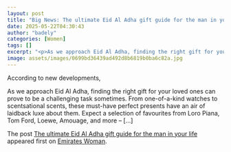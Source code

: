 ```yaml
---
layout: post
title: "Big News: The ultimate Eid Al Adha gift guide for the man in your life"
date: 2025-05-22T04:30:43
author: "badely"
categories: [Women]
tags: []
excerpt: "<p>As we approach Eid Al Adha, finding the right gift for your loved ones can prove to be a challenging task sometimes. From one-of-a-kind watches to "
image: assets/images/0699bd36439ad492d8b6819b0ba6c82a.jpg
---
```


According to new developments, <p>As we approach Eid Al Adha, finding the right gift for your loved ones can prove to be a challenging task sometimes. From one-of-a-kind watches to scentsational scents, these must-have perfect presents have an air of laidback luxe about them. Expect a selection of favourites from Loro Piana, Tom Ford, Loewe, Amouage, and more – [&#8230;]</p>
<p>The post <a href="https://emirateswoman.com/the-ultimate-eid-al-adha-gift-guide-for-the-man-in-your-life/" rel="nofollow">The ultimate Eid Al Adha gift guide for the man in your life</a> appeared first on <a href="https://emirateswoman.com" rel="nofollow">Emirates Woman</a>.</p>

